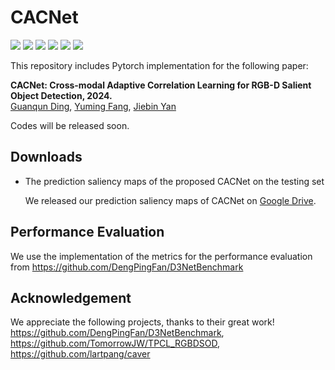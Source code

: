 # CACNet

![](https://img.shields.io/static/v1?label=python&message=3.8&color=blue)
![](https://img.shields.io/static/v1?label=pytorch&message=1.12.1&color=<COLOR>)
![](https://img.shields.io/static/v1?label=torchvision&message=0.11.1&color=<COLOR>)
![](https://img.shields.io/static/v1?label=torchsummaryX&message=1.3.0&color=<COLOR>)
![](https://img.shields.io/static/v1?label=opencv-python&message=3.4.15.55&color=<COLOR>)
![](https://img.shields.io/static/v1?label=cuda&message=11.3&color=<COLOR>)

This repository includes Pytorch implementation for the following paper:

**CACNet: Cross-modal Adaptive Correlation Learning for RGB-D Salient Object Detection, 2024.**<br/>
<a href="https://github.com/gqding" target="_blank">Guanqun Ding</a>, <a href="https://scholar.google.com.sg/citations?user=_Tu-eHkAAAAJ&hl=en" target="_blank">Yuming Fang</a>, <a href="https://scholar.google.com/citations?user=jNpPMCIAAAAJ" target="_blank">Jiebin Yan</a> 

Codes will be released soon.

## Downloads
- The prediction saliency maps of the proposed CACNet on the testing set
    
    We released our prediction saliency maps of CACNet on [Google Drive](https://drive.google.com/drive/folders/19dw6B5fXgmStHrsFzz3-F6013wvHwSZ_?usp=sharing).

## Performance Evaluation

We use the implementation of the metrics for the performance evaluation from https://github.com/DengPingFan/D3NetBenchmark


## Acknowledgement

We appreciate the following projects, thanks to their great work!
https://github.com/DengPingFan/D3NetBenchmark,
https://github.com/TomorrowJW/TPCL_RGBDSOD,
https://github.com/lartpang/caver


